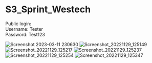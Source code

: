 # S3_Sprint_Westech

Public login:     
Username: Tester        
Password: Test123

![Screenshot 2023-03-11 230630](https://user-images.githubusercontent.com/100212618/224521038-08ef73bd-9dda-469d-94f4-726f5f637c9b.png)
![Screenshot_20221129_125149](https://user-images.githubusercontent.com/100212618/224520956-fc0a9aee-f876-4150-8537-b1108570be6f.png)
![Screenshot_20221129_125217](https://user-images.githubusercontent.com/100212618/224520962-c5b80380-119d-4ed1-af7b-a7d70bd7fb7f.png)
![Screenshot_20221129_125237](https://user-images.githubusercontent.com/100212618/224520964-a7de0550-22f5-48c3-a787-758703e0c4cb.png)
![Screenshot_20221129_125254](https://user-images.githubusercontent.com/100212618/224520974-ef6a91a9-7bbf-4275-8c6e-5210e2fc0b2c.png)
![Screenshot_20221129_125347](https://user-images.githubusercontent.com/100212618/224520979-e0a8c667-1def-455d-9d93-e4ba39a2b1eb.png)
